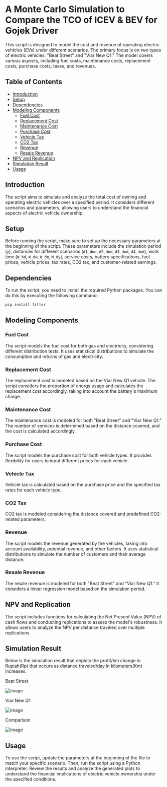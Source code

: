 # A Monte Carlo Simulation to Compare the TCO of ICEV & BEV for Gojek Driver

This script is designed to model the cost and revenue of operating electric vehicles (EVs) under different scenarios. The primary focus is on two types of electric vehicles: "Beat Street" and "Viar New Q1." The model covers various aspects, including fuel costs, maintenance costs, replacement costs, purchase costs, taxes, and revenues.

## Table of Contents

- [Introduction](#introduction)
- [Setup](#setup)
- [Dependencies](#dependencies)
- [Modeling Components](#modeling-components)
  - [Fuel Cost](#fuel-cost)
  - [Replacement Cost](#replacement-cost)
  - [Maintenance Cost](#maintenance-cost)
  - [Purchase Cost](#purchase-cost)
  - [Vehicle Tax](#vehicle-tax)
  - [CO2 Tax](#co2-tax)
  - [Revenue](#revenue)
  - [Resale Revenue](#resale-revenue)
- [NPV and Replication](#npv-and-replication)
- [Simulation Result](#simulation-result) 
- [Usage](#usage)

## Introduction

The script aims to simulate and analyze the total cost of owning and operating electric vehicles over a specified period. It considers different scenarios and parameters, allowing users to understand the financial aspects of electric vehicle ownership.

## Setup

Before running the script, make sure to set up the necessary parameters at the beginning of the script. These parameters include the simulation period (`y`), distances for different scenarios (`d1_dod`, `d2_dod`, `d3_dod`, `d4_dod`), work time (`W_hd`, `W_dw`, `W_dm`, `W_dy`), service costs, battery specifications, fuel prices, vehicle prices, tax rates, CO2 tax, and customer-related earnings.

## Dependencies

To run the script, you need to install the required Python packages. You can do this by executing the following command:

```bash
pip install fitter
```

## Modeling Components

### Fuel Cost

The script models the fuel cost for both gas and electricity, considering different distribution tests. It uses statistical distributions to simulate the consumption and returns of gas and electricity.

### Replacement Cost

The replacement cost is modeled based on the Viar New Q1 vehicle. The script considers the proportion of energy usage and calculates the replacement cost accordingly, taking into account the battery's maximum charge.

### Maintenance Cost

The maintenance cost is modeled for both "Beat Street" and "Viar New Q1." The number of services is determined based on the distance covered, and the cost is calculated accordingly.

### Purchase Cost

The script models the purchase cost for both vehicle types. It provides flexibility for users to input different prices for each vehicle.

### Vehicle Tax

Vehicle tax is calculated based on the purchase price and the specified tax rates for each vehicle type.

### CO2 Tax

CO2 tax is modeled considering the distance covered and predefined CO2-related parameters.

### Revenue

The script models the revenue generated by the vehicles, taking into account availability, potential revenue, and other factors. It uses statistical distributions to simulate the number of customers and their average distance.

### Resale Revenue

The resale revenue is modeled for both "Beat Street" and "Viar New Q1." It considers a linear regression model based on the simulation period.

## NPV and Replication

The script includes functions for calculating the Net Present Value (NPV) of cash flows and conducting replications to assess the model's robustness. It allows users to analyze the NPV per distance traveled over multiple replications.

## Simulation Result
Below is the simulation result that depicts the profit/km change in Rupiah(Rp) that occurs as distance traveled/day in kilometers(Km) increases.

Beat Street

![image](https://github.com/maheswarawidiatna/A-Monte-Carlo-Simulation-to-Compare-the-TCO-of-ICEV-and-BEV-for-Gojek-Driver/assets/94330691/937076e7-9e4a-424f-9fe8-95750fea1dda)

Viar New Q1

![image](https://github.com/maheswarawidiatna/A-Monte-Carlo-Simulation-to-Compare-the-TCO-of-ICEV-and-BEV-for-Gojek-Driver/assets/94330691/c1b091ea-0c01-4b5d-a745-ef2e20aa1869)

Comparison

![image](https://github.com/maheswarawidiatna/A-Monte-Carlo-Simulation-to-Compare-the-TCO-of-ICEV-and-BEV-for-Gojek-Driver/assets/94330691/8352950a-2ea3-4a90-9166-e1ef14ea2af5)


## Usage

To use the script, update the parameters at the beginning of the file to match your specific scenario. Then, run the script using a Python interpreter. Review the results and analyze the generated plots to understand the financial implications of electric vehicle ownership under the specified conditions.
